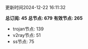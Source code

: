 更新时间2024-12-22 16:11:32

**总订阅: 45**
**总节点: 679**
**有效节点: 265**
- trojan节点: 139
- v2ray节点: 51
- ss节点: 75
